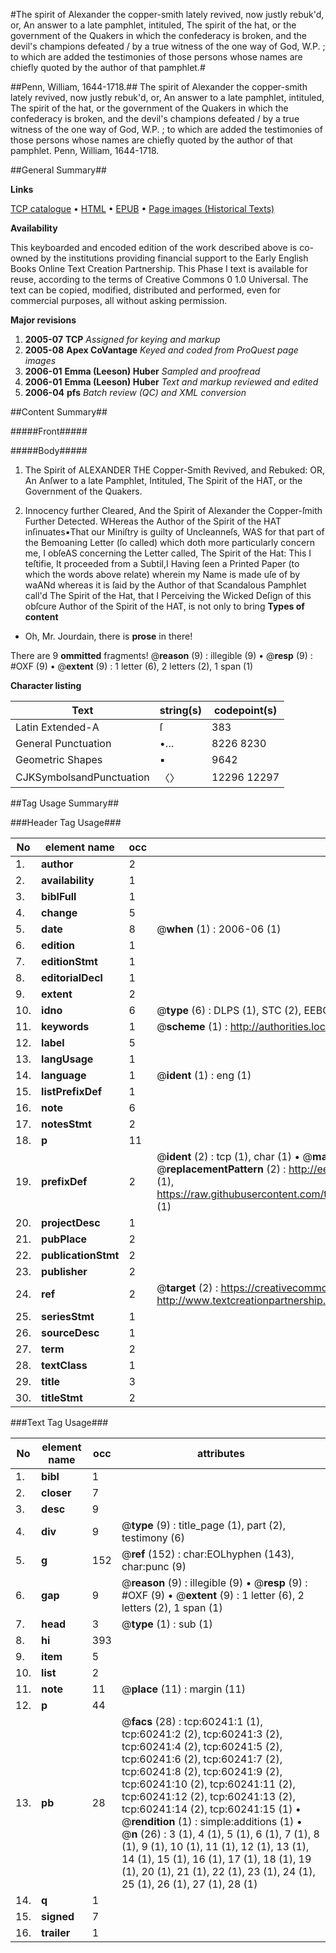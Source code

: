 #The spirit of Alexander the copper-smith lately revived, now justly rebuk'd, or, An answer to a late pamphlet, intituled, The spirit of the hat, or the government of the Quakers in which the confederacy is broken, and the devil's champions defeated / by a true witness of the one way of God, W.P. ; to which are added the testimonies of those persons whose names are chiefly quoted by the author of that pamphlet.#

##Penn, William, 1644-1718.##
The spirit of Alexander the copper-smith lately revived, now justly rebuk'd, or, An answer to a late pamphlet, intituled, The spirit of the hat, or the government of the Quakers in which the confederacy is broken, and the devil's champions defeated / by a true witness of the one way of God, W.P. ; to which are added the testimonies of those persons whose names are chiefly quoted by the author of that pamphlet.
Penn, William, 1644-1718.

##General Summary##

**Links**

[TCP catalogue](http://www.ota.ox.ac.uk/tcp/)  • 
[HTML](http://tei.it.ox.ac.uk/tcp/Texts-HTML/free/A54/A54223.html)  • 
[EPUB](http://tei.it.ox.ac.uk/tcp/Texts-EPUB/free/A54/A54223.epub) • 
[Page images (Historical Texts)](https://data.historicaltexts.jisc.ac.uk/view?pubId=eebo-12361502e&pageId=eebo-12361502e-60241-1)

**Availability**

This keyboarded and encoded edition of the
	       work described above is co-owned by the institutions
	       providing financial support to the Early English Books
	       Online Text Creation Partnership. This Phase I text is
	       available for reuse, according to the terms of Creative
	       Commons 0 1.0 Universal. The text can be copied,
	       modified, distributed and performed, even for
	       commercial purposes, all without asking permission.

**Major revisions**

1. __2005-07__ __TCP__ *Assigned for keying and markup*
1. __2005-08__ __Apex CoVantage__ *Keyed and coded from ProQuest page images*
1. __2006-01__ __Emma (Leeson) Huber__ *Sampled and proofread*
1. __2006-01__ __Emma (Leeson) Huber__ *Text and markup reviewed and edited*
1. __2006-04__ __pfs__ *Batch review (QC) and XML conversion*

##Content Summary##

#####Front#####

#####Body#####

1. The Spirit of ALEXANDER THE Copper-Smith Revived, and Rebuked: OR, An Anſwer to a late Pamphlet, Intituled, The Spirit of the HAT, or the Government of the Quakers.

1. Innocency further Cleared, And the Spirit of Alexander the Copper-ſmith Further Detected.
WHereas the Author of the Spirit of the HAT inſinuates▪That our Miniſtry is guilty of Uncleanneſs, WAS for that part of the Bemoaning Letter (ſo called) which doth more particularly concern me, I obſeAS concerning the Letter called, The Spirit of the Hat: This I teſtifie, It proceeded from a Subtil,I Having ſeen a Printed Paper (to which the words above relate) wherein my Name is made uſe of by waANd whereas it is ſaid by the Author of that Scandalous Pamphlet call'd The Spirit of the Hat, that I Perceiving the Wicked Deſign of this obſcure Author of the Spirit of the HAT, is not only to bring
**Types of content**

  * Oh, Mr. Jourdain, there is **prose** in there!

There are 9 **ommitted** fragments! 
 @__reason__ (9) : illegible (9)  •  @__resp__ (9) : #OXF (9)  •  @__extent__ (9) : 1 letter (6), 2 letters (2), 1 span (1)

**Character listing**


|Text|string(s)|codepoint(s)|
|---|---|---|
|Latin Extended-A|ſ|383|
|General Punctuation|•…|8226 8230|
|Geometric Shapes|▪|9642|
|CJKSymbolsandPunctuation|〈〉|12296 12297|

##Tag Usage Summary##

###Header Tag Usage###

|No|element name|occ|attributes|
|---|---|---|---|
|1.|__author__|2||
|2.|__availability__|1||
|3.|__biblFull__|1||
|4.|__change__|5||
|5.|__date__|8| @__when__ (1) : 2006-06 (1)|
|6.|__edition__|1||
|7.|__editionStmt__|1||
|8.|__editorialDecl__|1||
|9.|__extent__|2||
|10.|__idno__|6| @__type__ (6) : DLPS (1), STC (2), EEBO-CITATION (1), OCLC (1), VID (1)|
|11.|__keywords__|1| @__scheme__ (1) : http://authorities.loc.gov/ (1)|
|12.|__label__|5||
|13.|__langUsage__|1||
|14.|__language__|1| @__ident__ (1) : eng (1)|
|15.|__listPrefixDef__|1||
|16.|__note__|6||
|17.|__notesStmt__|2||
|18.|__p__|11||
|19.|__prefixDef__|2| @__ident__ (2) : tcp (1), char (1)  •  @__matchPattern__ (2) : ([0-9\-]+):([0-9IVX]+) (1), (.+) (1)  •  @__replacementPattern__ (2) : http://eebo.chadwyck.com/downloadtiff?vid=$1&page=$2 (1), https://raw.githubusercontent.com/textcreationpartnership/Texts/master/tcpchars.xml#$1 (1)|
|20.|__projectDesc__|1||
|21.|__pubPlace__|2||
|22.|__publicationStmt__|2||
|23.|__publisher__|2||
|24.|__ref__|2| @__target__ (2) : https://creativecommons.org/publicdomain/zero/1.0/ (1), http://www.textcreationpartnership.org/docs/. (1)|
|25.|__seriesStmt__|1||
|26.|__sourceDesc__|1||
|27.|__term__|2||
|28.|__textClass__|1||
|29.|__title__|3||
|30.|__titleStmt__|2||


###Text Tag Usage###

|No|element name|occ|attributes|
|---|---|---|---|
|1.|__bibl__|1||
|2.|__closer__|7||
|3.|__desc__|9||
|4.|__div__|9| @__type__ (9) : title_page (1), part (2), testimony (6)|
|5.|__g__|152| @__ref__ (152) : char:EOLhyphen (143), char:punc (9)|
|6.|__gap__|9| @__reason__ (9) : illegible (9)  •  @__resp__ (9) : #OXF (9)  •  @__extent__ (9) : 1 letter (6), 2 letters (2), 1 span (1)|
|7.|__head__|3| @__type__ (1) : sub (1)|
|8.|__hi__|393||
|9.|__item__|5||
|10.|__list__|2||
|11.|__note__|11| @__place__ (11) : margin (11)|
|12.|__p__|44||
|13.|__pb__|28| @__facs__ (28) : tcp:60241:1 (1), tcp:60241:2 (2), tcp:60241:3 (2), tcp:60241:4 (2), tcp:60241:5 (2), tcp:60241:6 (2), tcp:60241:7 (2), tcp:60241:8 (2), tcp:60241:9 (2), tcp:60241:10 (2), tcp:60241:11 (2), tcp:60241:12 (2), tcp:60241:13 (2), tcp:60241:14 (2), tcp:60241:15 (1)  •  @__rendition__ (1) : simple:additions (1)  •  @__n__ (26) : 3 (1), 4 (1), 5 (1), 6 (1), 7 (1), 8 (1), 9 (1), 10 (1), 11 (1), 12 (1), 13 (1), 14 (1), 15 (1), 16 (1), 17 (1), 18 (1), 19 (1), 20 (1), 21 (1), 22 (1), 23 (1), 24 (1), 25 (1), 26 (1), 27 (1), 28 (1)|
|14.|__q__|1||
|15.|__signed__|7||
|16.|__trailer__|1||
